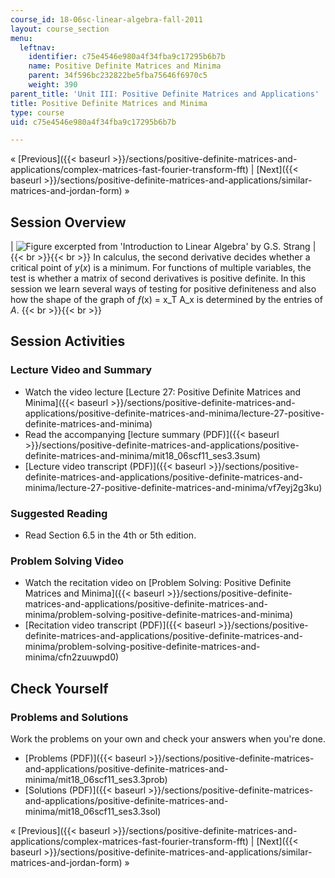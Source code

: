 ```yaml
---
course_id: 18-06sc-linear-algebra-fall-2011
layout: course_section
menu:
  leftnav:
    identifier: c75e4546e980a4f34fba9c17295b6b7b
    name: Positive Definite Matrices and Minima
    parent: 34f596bc232822be5fba75646f6970c5
    weight: 390
parent_title: 'Unit III: Positive Definite Matrices and Applications'
title: Positive Definite Matrices and Minima
type: course
uid: c75e4546e980a4f34fba9c17295b6b7b

---
```


« [Previous]({{< baseurl >}}/sections/positive-definite-matrices-and-applications/complex-matrices-fast-fourier-transform-fft) | [Next]({{< baseurl >}}/sections/positive-definite-matrices-and-applications/similar-matrices-and-jordan-form) »

Session Overview
----------------

| ![Figure excerpted from 'Introduction to Linear Algebra' by G.S. Strang](/coursemedia/18-06sc-linear-algebra-fall-2011/4b19b2c52c0d314479d60eb3417bb4ab_3_3.jpg) |  {{< br >}}{{< br >}} In calculus, the second derivative decides whether a critical point of _y_(_x_) is a minimum. For functions of multiple variables, the test is whether a matrix of second derivatives is positive definite. In this session we learn several ways of testing for positive definiteness and also how the shape of the graph of _ƒ_(x) = x_T A_x is determined by the entries of _A_. {{< br >}}{{< br >}}  

Session Activities
------------------

### Lecture Video and Summary

*   Watch the video lecture [Lecture 27: Positive Definite Matrices and Minima]({{< baseurl >}}/sections/positive-definite-matrices-and-applications/positive-definite-matrices-and-minima/lecture-27-positive-definite-matrices-and-minima)
*   Read the accompanying [lecture summary (PDF)]({{< baseurl >}}/sections/positive-definite-matrices-and-applications/positive-definite-matrices-and-minima/mit18_06scf11_ses3.3sum)
*   [Lecture video transcript (PDF)]({{< baseurl >}}/sections/positive-definite-matrices-and-applications/positive-definite-matrices-and-minima/lecture-27-positive-definite-matrices-and-minima/vf7eyj2g3ku)

### Suggested Reading

*   Read Section 6.5 in the 4th or 5th edition.

### Problem Solving Video

*   Watch the recitation video on [Problem Solving: Positive Definite Matrices and Minima]({{< baseurl >}}/sections/positive-definite-matrices-and-applications/positive-definite-matrices-and-minima/problem-solving-positive-definite-matrices-and-minima)
*   [Recitation video transcript (PDF)]({{< baseurl >}}/sections/positive-definite-matrices-and-applications/positive-definite-matrices-and-minima/problem-solving-positive-definite-matrices-and-minima/cfn2zuuwpd0)

Check Yourself
--------------

### Problems and Solutions

Work the problems on your own and check your answers when you're done.

*   [Problems (PDF)]({{< baseurl >}}/sections/positive-definite-matrices-and-applications/positive-definite-matrices-and-minima/mit18_06scf11_ses3.3prob)
*   [Solutions (PDF)]({{< baseurl >}}/sections/positive-definite-matrices-and-applications/positive-definite-matrices-and-minima/mit18_06scf11_ses3.3sol)

« [Previous]({{< baseurl >}}/sections/positive-definite-matrices-and-applications/complex-matrices-fast-fourier-transform-fft) | [Next]({{< baseurl >}}/sections/positive-definite-matrices-and-applications/similar-matrices-and-jordan-form) »